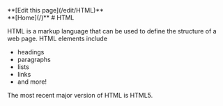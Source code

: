 <title>HTML</title>**[Edit this page](/edit/HTML)**</br>
**[Home](/)**
# HTML

HTML is a markup language that can be used to define the structure of a web page. HTML elements include

* headings
* paragraphs
* lists
* links
* and more!

The most recent major version of HTML is HTML5.